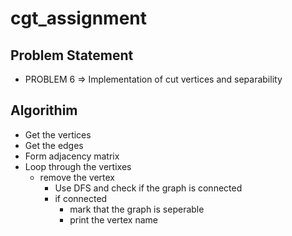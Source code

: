# cgt_assignment


## Problem Statement
- PROBLEM 6 => Implementation of cut vertices and separability

## Algorithim
- Get the vertices
- Get the edges
- Form adjacency matrix
- Loop through the vertixes
    - remove the vertex
        - Use DFS and check if the graph is connected
        - if connected
            - mark that the graph is seperable
            - print the vertex name
            
